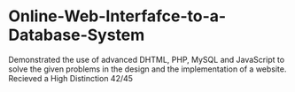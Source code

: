 # Online-Web-Interfafce-to-a-Database-System
Demonstrated the use of advanced DHTML, PHP, MySQL and JavaScript to solve the given problems in the design and the implementation of a website.
Recieved a High Distinction 42/45
